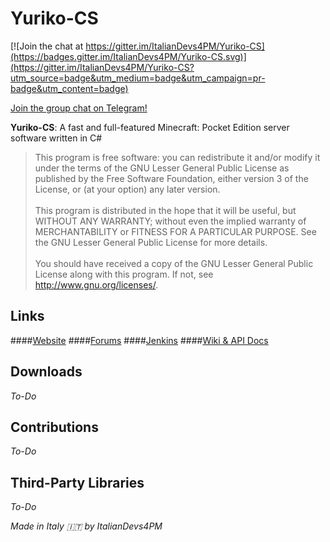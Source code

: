 # Yuriko-CS

[![Join the chat at https://gitter.im/ItalianDevs4PM/Yuriko-CS](https://badges.gitter.im/ItalianDevs4PM/Yuriko-CS.svg)](https://gitter.im/ItalianDevs4PM/Yuriko-CS?utm_source=badge&utm_medium=badge&utm_campaign=pr-badge&utm_content=badge)


[Join the group chat on Telegram!](https://telegram.me/ItalianDevs4PM)

**Yuriko-CS**: A fast and full-featured Minecraft: Pocket Edition server software written in C#

> This program is free software: you can redistribute it and/or modify
it under the terms of the GNU Lesser General Public License as published by
the Free Software Foundation, either version 3 of the License, or
(at your option) any later version.<br><br>
This program is distributed in the hope that it will be useful,
but WITHOUT ANY WARRANTY; without even the implied warranty of
MERCHANTABILITY or FITNESS FOR A PARTICULAR PURPOSE.  See the
GNU Lesser General Public License for more details.<br><br>
You should have received a copy of the GNU Lesser General Public License
along with this program.  If not, see <http://www.gnu.org/licenses/>.

## Links
####[Website](http://devs4pm.eu)
####[Forums](http://devs4pm.eu/forums)
####[Jenkins](http://devs4pm.eu)
####[Wiki & API Docs](https://github.com/ItalianDevs4PM/Yuriko-CS/wiki/)
## Downloads
*To-Do*
## Contributions
*To-Do*
## Third-Party Libraries
*To-Do*

*Made in Italy :it: by ItalianDevs4PM*
